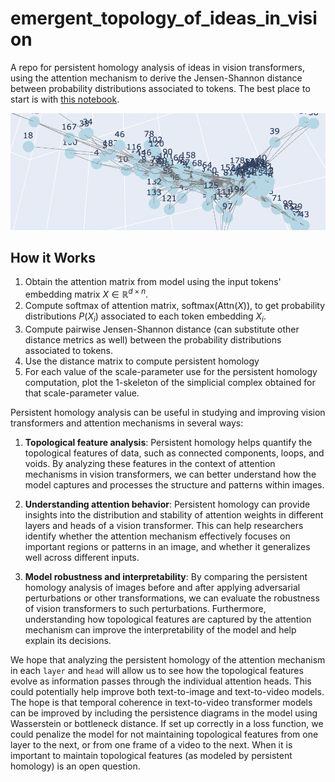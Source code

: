 # emergent_topology_of_ideas_in_vision
A repo for persistent homology analysis of ideas in vision transformers, using the attention mechanism to derive the Jensen-Shannon distance between probability distributions associated to tokens. The best place to start is with [this notebook](https://github.com/Amelie-Schreiber/emergent_topology_of_ideas_in_vision/blob/main/persistent_homology_of_attention_in_vision.ipynb). 

![simplicial_complex_image.png](https://github.com/Amelie-Schreiber/emergent_topology_of_ideas_in_vision/blob/main/simplicial_complex_image.png)

## How it Works
1. Obtain the attention matrix from model using the input tokens' embedding matrix $X \in \mathbb{R}^{d \times n}$.
2. Compute softmax of attention matrix, $\text{softmax}(\text{Attn}(X))$, to get probability distributions $P(X_i)$ associated to each token embedding $X_i$. 
3. Compute pairwise Jensen-Shannon distance (can substitute other distance metrics as well) between the probability distributions associated to tokens. 
4. Use the distance matrix to compute persistent homology
5. For each value of the scale-parameter use for the persistent homology computation, plot the $1$-skeleton of the simplicial complex obtained for that scale-parameter value. 

Persistent homology analysis can be useful in studying and improving vision transformers and attention mechanisms in several ways:

1. **Topological feature analysis**: Persistent homology helps quantify the topological features of data, such as connected components, loops, and voids. By analyzing these features in the context of attention mechanisms in vision transformers, we can better understand how the model captures and processes the structure and patterns within images.

2. **Understanding attention behavior**: Persistent homology can provide insights into the distribution and stability of attention weights in different layers and heads of a vision transformer. This can help researchers identify whether the attention mechanism effectively focuses on important regions or patterns in an image, and whether it generalizes well across different inputs.

3. **Model robustness and interpretability**: By comparing the persistent homology analysis of images before and after applying adversarial perturbations or other transformations, we can evaluate the robustness of vision transformers to such perturbations. Furthermore, understanding how topological features are captured by the attention mechanism can improve the interpretability of the model and help explain its decisions.

We hope that analyzing the persistent homology of the attention mechanism in each `layer` and `head` will allow us to see how the topological features evolve as information passes through the individual attention heads. This could potentially help improve both text-to-image and text-to-video models. The hope is that temporal coherence in text-to-video transformer models can be improved by including the persistence diagrams in the model using Wasserstein or bottleneck distance. If set up correctly in a loss function, we could penalize the model for not maintaining topological features from one layer to the next, or from one frame of a video to the next. When it is important to maintain topological features (as modeled by persistent homology) is an open question. 
